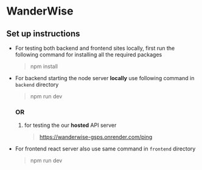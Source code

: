 # WanderWise

## Set up instructions

-   For testing both backend and frontend sites locally, first run the following command for installing all the required packages
    > npm install
-   For backend starting the node server **locally** use following command in `backend` directory
    > npm run dev
    ### OR
    1. for testing the our **hosted** API server
        > https://wanderwise-gsps.onrender.com/ping
-   For frontend react server also use same command in `frontend` directory
    > npm run dev
